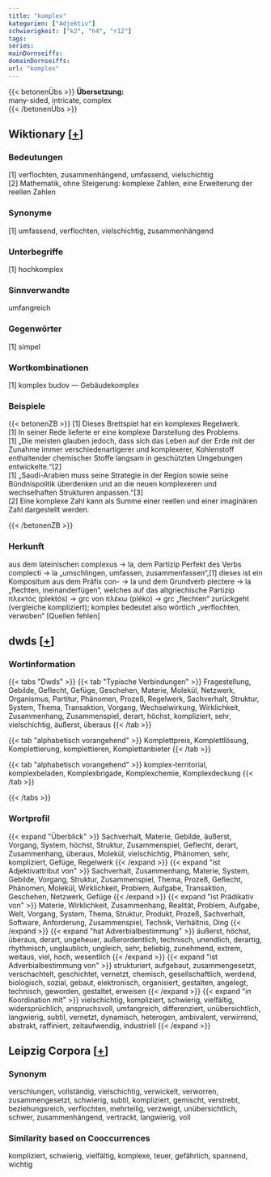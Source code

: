 ```yaml
---
title: "komplex"
kategorien: ["Adjektiv"]
schwierigkeit: ["k2", "h4", "r12"]
tags:
series:
mainDornseiffs:
domainDornseiffs:
url: "komplex"
---
```


{{< betonenÜbs >}}
**Übersetzung:**  
many-sided, intricate, complex  
{{< /betonenÜbs >}}

## Wiktionary [[+](https://de.wiktionary.org/wiki/komplex)]

### Bedeutungen
[1] verflochten, zusammenhängend, umfassend, vielschichtig  
[2] Mathematik, ohne Steigerung: komplexe Zahlen, eine Erweiterung der reellen Zahlen  

### Synonyme
[1] umfassend, verflochten, vielschichtig, zusammenhängend  

### Unterbegriffe
[1] hochkomplex  

### Sinnverwandte
umfangreich  

### Gegenwörter
[1] simpel  

### Wortkombinationen
[1] komplex budov — Gebäudekomplex  

### Beispiele
{{< betonenZB >}}
[1] Dieses Brettspiel hat ein komplexes Regelwerk.  
[1] In seiner Rede lieferte er eine komplexe Darstellung des Problems.  
[1] „Die meisten glauben jedoch, dass sich das Leben auf der Erde mit der Zunahme immer verschiedenartigerer und komplexerer, Kohlenstoff enthaltender chemischer Stoffe langsam in geschützten Umgebungen entwickelte.“[2]  
[1] „Saudi-Arabien muss seine Strategie in der Region sowie seine Bündnispolitik überdenken und an die neuen komplexeren und wechselhaften Strukturen anpassen.“[3]  
[2] Eine komplexe Zahl kann als Summe einer reellen und einer imaginären Zahl dargestellt werden.  

{{< /betonenZB >}}
### Herkunft
aus dem lateinischen complexus → la, dem Partizip Perfekt des Verbs complecti → la „umschlingen, umfassen, zusammenfassen“,[1] dieses ist ein Kompositum aus dem Präfix con- → la und dem Grundverb plectere → la „flechten, ineinanderfügen“, welches auf das altgriechische Partizip πλεκτός (plektós) → grc von πλέκω (pléko) → grc „flechten“ zurückgeht (vergleiche kompliziert); komplex bedeutet also wörtlich „verflochten, verwoben“ [Quellen fehlen]  



## dwds [[+](https://www.dwds.de/wb/komplex)]

### Wortinformation
{{< tabs "Dwds" >}}
{{< tab "Typische Verbindungen" >}}
Fragestellung, Gebilde, Geflecht, Gefüge, Geschehen, Materie, Molekül, Netzwerk, Organismus, Partitur, Phänomen, Prozeß, Regelwerk, Sachverhalt, Struktur, System, Thema, Transaktion, Vorgang, Wechselwirkung, Wirklichkeit, Zusammenhang, Zusammenspiel, derart, höchst, kompliziert, sehr, vielschichtig, äußerst, überaus
{{< /tab >}}

{{< tab "alphabetisch vorangehend" >}}
Komplettpreis, Komplettlösung, Komplettierung, komplettieren, Komplettanbieter
{{< /tab >}}

{{< tab "alphabetisch vorangehend" >}}
komplex-territorial, komplexbeladen, Komplexbrigade, Komplexchemie, Komplexdeckung
{{< /tab >}}

{{< /tabs >}}

### Wortprofil
{{< expand "Überblick" >}} Sachverhalt, Materie, Gebilde, äußerst, Vorgang, System, höchst, Struktur, Zusammenspiel, Geflecht, derart, Zusammenhang, überaus, Molekül, vielschichtig, Phänomen, sehr, kompliziert, Gefüge, Regelwerk {{< /expand >}}
{{< expand "ist Adjektivattribut von" >}} Sachverhalt, Zusammenhang, Materie, System, Gebilde, Vorgang, Struktur, Zusammenspiel, Thema, Prozeß, Geflecht, Phänomen, Molekül, Wirklichkeit, Problem, Aufgabe, Transaktion, Geschehen, Netzwerk, Gefüge {{< /expand >}}
{{< expand "ist Prädikativ von" >}} Materie, Wirklichkeit, Zusammenhang, Realität, Problem, Aufgabe, Welt, Vorgang, System, Thema, Struktur, Produkt, Prozeß, Sachverhalt, Software, Anforderung, Zusammenspiel, Technik, Verhältnis, Ding {{< /expand >}}
{{< expand "hat Adverbialbestimmung" >}} äußerst, höchst, überaus, derart, ungeheuer, außerordentlich, technisch, unendlich, derartig, rhythmisch, unglaublich, ungleich, sehr, beliebig, zunehmend, extrem, weitaus, viel, hoch, wesentlich {{< /expand >}}
{{< expand "ist Adverbialbestimmung von" >}} strukturiert, aufgebaut, zusammengesetzt, verschachtelt, geschichtet, vernetzt, chemisch, gesellschaftlich, werdend, biologisch, sozial, gebaut, elektronisch, organisiert, gestalten, angelegt, technisch, geworden, gestaltet, erweisen {{< /expand >}}
{{< expand "in Koordination mit" >}} vielschichtig, kompliziert, schwierig, vielfältig, widersprüchlich, anspruchsvoll, umfangreich, differenziert, unübersichtlich, langwierig, subtil, vernetzt, dynamisch, heterogen, ambivalent, verwirrend, abstrakt, raffiniert, zeitaufwendig, industriell {{< /expand >}}

## Leipzig Corpora [[+](https://corpora.uni-leipzig.de/en/res?word=komplex&corpusId=deu_newscrawl-public_2018)]


### Synonym
verschlungen, vollständig, vielschichtig, verwickelt, verworren, zusammengesetzt, schwierig, subtil, kompliziert, gemischt, verstrebt, beziehungsreich, verflochten, mehrteilig, verzweigt, unübersichtlich, schwer, zusammenhängend, vertrackt, langwierig, voll


### Similarity based on Cooccurrences
kompliziert, schwierig, vielfältig, komplexe, teuer, gefährlich, spannend, wichtig

